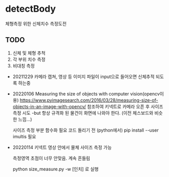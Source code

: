 # detectBody

체형측정 위한 신체치수 측정도전

## TODO

1. 신체 및 체형 추척
2. 각 부위 치수 측정
3. 비대칭 측정

* 20211229
    카메라 캡쳐, 영상 등 이미지 파일이 input으로 들어오면 신체추적 되도록 하는중

* 20220106
    Measuring the size of objects with computer vision(opencv이용)
    https://www.pyimagesearch.com/2016/03/28/measuring-size-of-objects-in-an-image-with-opencv/
    참조하여 키넥트로 카메라 오픈 후 사이즈 측정 시도
    -but 항상 규격화 된 물건이 화면에 나와야 한다.
    (이전 체스보드와 비슷한 느낌...)

    사이즈 측정 부분 함수화 필요
    코드 돌리기 전 (python에서) pip install --user imultis 필요
    
* 20220114
    키넥트 영상 안에서 물체 사이즈 측정 가능
    
    측정영역 초점이 너무 안맞음. 계속 흔들림
    
    python size_measure.py -w [인치] 로 실행
